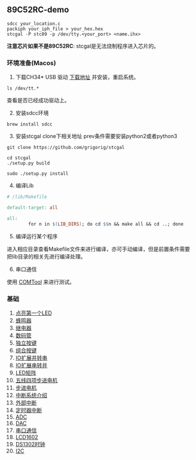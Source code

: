 ##  89C52RC-demo

```shell
sdcc your_location.c
packiph your_iph_file > your_hex.hex
stcgal -P stc89 -p /dev/tty.<your_port> <name.ihx>
```

**注意芯片如果不是89C52RC**: stcgal是无法烧制程序进入芯片的。

### 环境准备(Macos)
1. 下载CH34* USB 驱动 [下载地址](http://www.wch.cn/download/CH341SER_MAC_ZIP.html) 并安装，重启系统。
```shell script
ls /dev/tt.*
```
查看是否已经成功驱动上。

2. 安装sdcc环境 
```shell script
brew install sdcc
```

3. 安装stcgal
clone下相关地址 prev条件需要安装python2或者python3
```shell script
git clone https://github.com/grigorig/stcgal

cd stcgal
./setup.py build

sudo ./setup.py install
```

4. 编译Lib
```makefile
# /lib/Makefile

default-target: all

all:
		for n in $(LIB_DIRS); do cd $$n && make all && cd ..; done
```

5. 编译运行某个程序

进入相应目录查看Makefile文件来进行编译，亦可手动编译，但是前置条件需要把lib目录的相关先进行编译处理。

6. 串口通信

使用 [COMTool](https://github.com/Neutree/COMTool) 来进行测试。

### 基础
1. [点亮第一个LED](src/led)
2. [蜂鸣器](src/beep)
3. [继电器](src/relay)
4. [数码管](src/ds)
5. [独立按键](src/indbtn)
6. [组合按键](src/unibtn)
7. [IO扩展并转串](src/p2s)
8. [IO扩展串转并](src/s2p)
9. [LED矩阵](src/ledmatrix)
10. [五线四项步进电机](src/dcmotor)
11. [步进电机](src/steppingmotor)
12. [中断系统介绍](src/interrupt)
13. [外部中断](src/outinterrupt)
14. [定时器中断](src/timerinterrupt)
15. [ADC](src/adc)
16. [DAC](src/dac)
17. [串口通信](src/serial)
18. [LCD1602](src/lcd1602)
19. [DS1302时钟](src/ds1302)
20. [I2C](src/i2c)